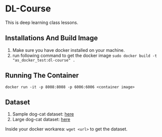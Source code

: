 # DL-Course
This is deep learning class lessons. 


## Installations And Build Image
1. Make sure you have docker installed on your machine. 
2. run following command to get the docker image `sudo docker build -t "as_docker_test:dl-course" .`

## Running The Container
`docker run -it -p 8008:8008 -p 6006:6006 <container image>`


## Dataset
1. Sample dog-cat dataset: [here](https://www.dropbox.com/s/df6vzzdc96cce6p/sample-dog-cat.tar) 
2. Large dog-cat dataset: [here](http://files.fast.ai/data/dogscats.zip)

Inside your docker workarea: `wget <url>` to get the dataset.  
